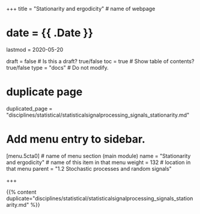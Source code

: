 +++
title = "Stationarity and ergodicity"         # name of webpage

# date = {{ .Date }}
lastmod = 2020-05-20

draft = false  # Is this a draft? true/false
toc = true  # Show table of contents? true/false
type = "docs"  # Do not modify.

# duplicate page

duplicated_page = "disciplines/statistical/statisticalsignalprocessing_signals_stationarity.md"

# Add menu entry to sidebar.

[menu.5cta0]                       # name of menu section (main module)
  name = "Stationarity and ergodicity"        # name of this item in that menu
  weight = 132                           # location in that menu
  parent = "1.2 Stochastic processes and random signals"




+++

{{% content duplicate="disciplines/statistical/statisticalsignalprocessing_signals_stationarity.md" %}}
